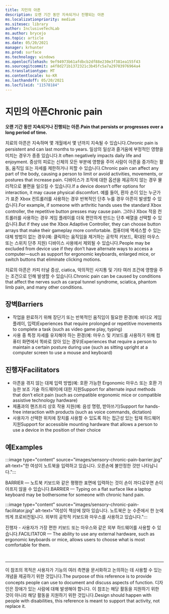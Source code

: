```yaml
---
title: 지민의 아픈
description: 오랜 기간 동안 지속되거나 진행되는 아픈
ms.localizationpriority: medium
ms.sitesec: library
author: InclusiveTechLab
ms.author: brycejo
ms.topic: article
ms.date: 05/20/2021
manager: krhunter
ms.prod: surface
ms.technology: windows
ms.openlocfilehash: 9ef94973b61afdbcb2df88e230e3f381ea155f43
ms.sourcegitcommit: a4f8d271b1372321c3b45fc5a7a29703976964a4
ms.translationtype: MT
ms.contentlocale: ko-KR
ms.lasthandoff: 05/20/2021
ms.locfileid: "11578184"
---
```

# <a name="chronic-pain"></a><span data-ttu-id="74345-103">지민의 아픈</span><span class="sxs-lookup"><span data-stu-id="74345-103">Chronic pain</span></span>

**<span data-ttu-id="74345-104">오랜 기간 동안 지속되거나 진행되는 아픈.</span><span class="sxs-lookup"><span data-stu-id="74345-104">Pain that persists or progresses over a long period of time.</span></span>**

<span data-ttu-id="74345-105">치료의 아픈은 지속하며 몇 개월에서 몇 년까지 지속될 수 있습니다.</span><span class="sxs-lookup"><span data-stu-id="74345-105">Chronic pain is persistent and can last months to years.</span></span> <span data-ttu-id="74345-106">일상의 일상과 즐거움에 부정적인 영향을 미치는 경우가 종종 있습니다.</span><span class="sxs-lookup"><span data-stu-id="74345-106">It often negatively impacts daily life and enjoyment.</span></span> <span data-ttu-id="74345-107">증상의 피로는 신체의 모든 부분에 영향을 주어 사람이 아픈을 증가하는 활동, 움직임 또는 자세를 제한하거나 피할 수 있습니다.</span><span class="sxs-lookup"><span data-stu-id="74345-107">Chronic pain can affect any part of the body, causing a person to limit or avoid activities, movements, or postures that increase pain.</span></span> <span data-ttu-id="74345-108">디바이스가 조작에 대한 옵션을 제공하지 않는 경우 물리적으로 불편을 일으킬 수 있습니다.</span><span class="sxs-lookup"><span data-stu-id="74345-108">If a device doesn’t offer options for interaction, it may cause physical discomfort.</span></span> <span data-ttu-id="74345-109">예를 들어, 환자 손이 있는 누군가가 표준 Xbox 컨트롤러를 사용하는 경우 반복적인 단추 누를 경우 아픈이 발생할 수 있습니다.</span><span class="sxs-lookup"><span data-stu-id="74345-109">For example, if someone with arthritic hands uses the standard Xbox controller, the repetitive button presses may cause pain.</span></span> <span data-ttu-id="74345-110">그러나 Xbox 적응 컨트롤러를 사용하는 경우 게임 플레이를 더욱 편안하게 만드는 단추 배열을 선택할 수 있습니다.</span><span class="sxs-lookup"><span data-stu-id="74345-110">But if they use the Xbox Adaptive Controller, they can choose button arrays that make their gameplay more comfortable.</span></span> <span data-ttu-id="74345-111">컴퓨터에 액세스할 수 있는 대체 방법이 없는 경우(예: 클릭하는 움직임을 제거하는 공학적 키보드, 확대된 마우스 또는 스위치 단추 지원) 디바이스 사용에서 제외될 수 있습니다.</span><span class="sxs-lookup"><span data-stu-id="74345-111">People may be excluded from device use if they don’t have alternate ways to access a computer—such as support for ergonomic keyboards, enlarged mice, or switch buttons that eliminate clicking motions.</span></span>

<span data-ttu-id="74345-112">치료의 아픈은 카피 터널 증상, ciatica, 악의적인 사지통 및 기타 여러 조건에 영향을 주는 조건으로 인해 발생할 수 있습니다.</span><span class="sxs-lookup"><span data-stu-id="74345-112">Chronic pain can be caused by conditions that affect the nerves such as carpal tunnel syndrome, sciatica, phantom limb pain, and many other conditions.</span></span>

## <a name="barriers"></a><span data-ttu-id="74345-113">장벽</span><span class="sxs-lookup"><span data-stu-id="74345-113">Barriers</span></span>
* <span data-ttu-id="74345-114">작업을 완료하기 위해 장단기 또는 반복적인 움직임이 필요한 환경(예: 비디오 게임 플레이, 입력)</span><span class="sxs-lookup"><span data-stu-id="74345-114">Experiences that require prolonged or repetitive movements to complete a task (such as video game play, typing)</span></span>
* <span data-ttu-id="74345-115">사용 중 특정 자세를 유지해야 하는 환경(예: 마우스 및 키보드를 사용하기 위해 컴퓨터 화면에서 똑바로 앉아 있는 경우)</span><span class="sxs-lookup"><span data-stu-id="74345-115">Experiences that require a person to maintain a certain posture during use (such as sitting upright at a computer screen to use a mouse and keyboard)</span></span>


## <a name="facilitators"></a><span data-ttu-id="74345-116">진행자</span><span class="sxs-lookup"><span data-stu-id="74345-116">Facilitators</span></span>

* <span data-ttu-id="74345-117">아픈을 겪지 않는 대체 입력 방법(예: 호환 가능한 Ergonomic 마우스 또는 호환 가능한 보조 기술 하드웨어)에 대한 지원</span><span class="sxs-lookup"><span data-stu-id="74345-117">Support for alternate input methods that don’t elicit pain (such as compatible ergonomic mice or compatible assistive technology hardware)</span></span>
* <span data-ttu-id="74345-118">제품과의 핸즈프리 상호 작용 지원(예: 음성 명령, 받아쓰기)</span><span class="sxs-lookup"><span data-stu-id="74345-118">Support for hands-free interaction with products (such as voice commands, dictation)</span></span>
* <span data-ttu-id="74345-119">사용자가 선택한 위치에 장치를 사용할 수 있도록 하는 접근성 있는 탑재 하드웨어 지원</span><span class="sxs-lookup"><span data-stu-id="74345-119">Support for accessible mounting hardware that allows a person to use a device in the position of their choice</span></span>


## <a name="examples"></a><span data-ttu-id="74345-120">예</span><span class="sxs-lookup"><span data-stu-id="74345-120">Examples</span></span>

:::image type="content" source="images/sensory-chronic-pain-barrier.jpg" alt-text="한 여성이 노트북을 입력하고 있습니다. 오른손에 불안정한 것만 나타납니다.":::

<span data-ttu-id="74345-123">BARRIER — 노트북 키보드와 같은 평평한 표면에 입력하는 것이 손이 까다로우면 손이 아프지 않을 수 있습니다.</span><span class="sxs-lookup"><span data-stu-id="74345-123">BARRIER — Typing on a flat surface like a laptop keyboard may be bothersome for someone with chronic hand pain.</span></span> 

:::image type="content" source="images/sensory-chronic-pain-facilitator.jpg" alt-text="여성이 책상에 앉아 있습니다. 노트북은 눈 수준에서 한 눈에 띄게 프로비전됩니다. 외부의 공학적 키보드와 마우스를 사용하고 있습니다.":::

<span data-ttu-id="74345-127">진행자 - 사용자가 가장 편한 키보드 또는 마우스와 같은 외부 하드웨어를 사용할 수 있습니다.</span><span class="sxs-lookup"><span data-stu-id="74345-127">FACILITATOR — The ability to use any external hardware, such as ergonomic keyboards or mice, allows users to choose what is most comfortable for them.</span></span> 

&nbsp;

[comment]: # (Footer 문)
___
<span data-ttu-id="74345-129">이 참조의 목적은 사용자가 기능의 여러 측면을 문서화하고 논의하는 데 사용할 수 있는 개념을 제공하기 위한 것입니다.</span><span class="sxs-lookup"><span data-stu-id="74345-129">The purpose of this reference is to provide concepts people can use to document and discuss aspects of function.</span></span> <span data-ttu-id="74345-130">디자인은 장애가 있는 사람에 대해 발생해야 합니다. 이 참조는 해당 활동을 지원하기 위한 것이 아니라 해당 활동을 지원하기 위한 것입니다.</span><span class="sxs-lookup"><span data-stu-id="74345-130">Design should happen with people with disabilities, this reference is meant to support that activity, not replace it.</span></span> 